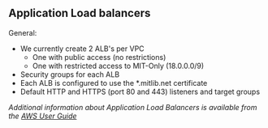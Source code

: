 ## Application Load balancers
General:
* We currently create 2 ALB's per VPC
  * One with public access (no restrictions)
  * One with restricted access to MIT-Only (18.0.0.0/9)
* Security groups for each ALB
* Each ALB is configured to use the \*.mitlib.net certificate
* Default HTTP and HTTPS (port 80 and 443) listeners and target groups

_Additional information about Application Load Balancers is available from the [AWS User Guide](https://docs.aws.amazon.com/elasticloadbalancing/latest/application/introduction.html)_
